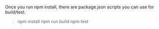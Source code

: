 Once you run npm install, there are package.json scripts you can use for build/test.


> npm install
> npm run build
> npm test
